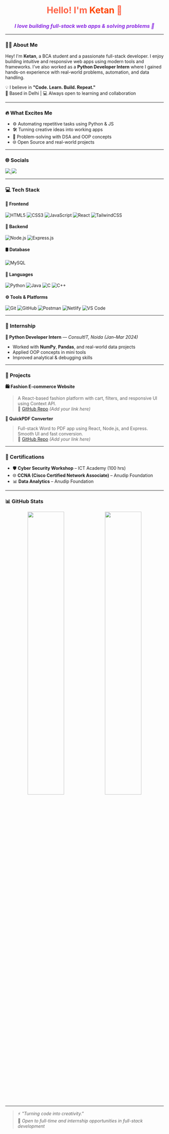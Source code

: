 <!-- Profile Header -->
<h1 align="center" style="color:#FF6347;">Hello! I'm <span style="color:#FF4500;">Ketan</span> 👋</h1>
<h3 align="center" style="color:#8A2BE2;"><i>I love building full-stack web apps & solving problems 🚀</i></h3>

---

### 👨‍💻 About Me

Hey! I'm **Ketan**, a BCA student and a passionate full-stack developer. I enjoy building intuitive and responsive web apps using modern tools and frameworks. I’ve also worked as a **Python Developer Intern** where I gained hands-on experience with real-world problems, automation, and data handling.

💡 I believe in **"Code. Learn. Build. Repeat."**  
📍 Based in Delhi | 💻 Always open to learning and collaboration

---

### 🔥 What Excites Me
- ⚙️ Automating repetitive tasks using Python & JS
- 🛠️ Turning creative ideas into working apps
- 🧠 Problem-solving with DSA and OOP concepts
- 🌐 Open Source and real-world projects

---

### 🌐 Socials

<p align="left">
  <a href="https://linkedin.com/in/ketan-0ba988293" target="_blank">
    <img src="https://img.shields.io/badge/LinkedIn-blue?style=for-the-badge&logo=linkedin&logoColor=white" />
  </a>
  <a href="mailto:rajputketan160@gmail.com">
    <img src="https://img.shields.io/badge/Email-D14836?style=for-the-badge&logo=gmail&logoColor=white" />
  </a>
</p>

---

### 💻 Tech Stack

#### 🔷 Frontend
![HTML5](https://img.shields.io/badge/HTML5-E34F26?style=flat-square&logo=html5&logoColor=white)
![CSS3](https://img.shields.io/badge/CSS3-1572B6?style=flat-square&logo=css3&logoColor=white)
![JavaScript](https://img.shields.io/badge/JavaScript-F7DF1E?style=flat-square&logo=javascript&logoColor=black)
![React](https://img.shields.io/badge/React-61DAFB?style=flat-square&logo=react&logoColor=black)
![TailwindCSS](https://img.shields.io/badge/TailwindCSS-38B2AC?style=flat-square&logo=tailwind-css&logoColor=white)

#### 🔶 Backend
![Node.js](https://img.shields.io/badge/Node.js-339933?style=flat-square&logo=node.js&logoColor=white)
![Express.js](https://img.shields.io/badge/Express.js-000000?style=flat-square&logo=express&logoColor=white)

#### 🛢️ Database
![MySQL](https://img.shields.io/badge/MySQL-4479A1?style=flat-square&logo=mysql&logoColor=white)

#### 🧠 Languages
![Python](https://img.shields.io/badge/Python-3776AB?style=flat-square&logo=python&logoColor=white)
![Java](https://img.shields.io/badge/Java-007396?style=flat-square&logo=java&logoColor=white)
![C](https://img.shields.io/badge/C-00599C?style=flat-square&logo=c&logoColor=white)
![C++](https://img.shields.io/badge/C++-00599C?style=flat-square&logo=cplusplus&logoColor=white)

#### ⚙️ Tools & Platforms
![Git](https://img.shields.io/badge/Git-F05032?style=flat-square&logo=git&logoColor=white)
![GitHub](https://img.shields.io/badge/GitHub-181717?style=flat-square&logo=github&logoColor=white)
![Postman](https://img.shields.io/badge/Postman-FF6C37?style=flat-square&logo=postman&logoColor=white)
![Netlify](https://img.shields.io/badge/Netlify-00C7B7?style=flat-square&logo=netlify&logoColor=white)
![VS Code](https://img.shields.io/badge/VS_Code-007ACC?style=flat-square&logo=visual-studio-code&logoColor=white)

---

### 💼 Internship

**🔹 Python Developer Intern** — *ConsultIT, Noida (Jan–Mar 2024)*  
- Worked with **NumPy**, **Pandas**, and real-world data projects  
- Applied OOP concepts in mini tools  
- Improved analytical & debugging skills  

---

### 📌 Projects

**🛍️ Fashion E-commerce Website**  
> A React-based fashion platform with cart, filters, and responsive UI using Context API.  
📍 [GitHub Repo](https://github.com/) *(Add your link here)*

**📄 QuickPDF Converter**  
> Full-stack Word to PDF app using React, Node.js, and Express. Smooth UI and fast conversion.  
📍 [GitHub Repo](https://github.com/) *(Add your link here)*

---

### 📜 Certifications
- 🛡️ **Cyber Security Workshop** – ICT Academy (100 hrs)
- 🌐 **CCNA (Cisco Certified Network Associate)** – Anudip Foundation
- 📊 **Data Analytics** – Anudip Foundation

---

### 📊 GitHub Stats

<p align="center">
  <img src="https://github-readme-stats.vercel.app/api?username=YOUR_GITHUB_USERNAME&show_icons=true&theme=tokyonight" width="48%"/>
  <img src="https://github-readme-streak-stats.herokuapp.com/?user=YOUR_GITHUB_USERNAME&theme=tokyonight" width="48%"/>
</p>

---

> ⚡ *"Turning code into creativity."*  
> 🎯 *Open to full-time and internship opportunities in full-stack development*

